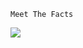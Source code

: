 `Meet The Facts`

[![](https://frti64-github-readme-stats.vercel.app/api?username=FRTI64&show_icons=true&theme=tokyonight)](https://github.com/FRTI64)
